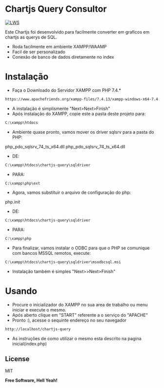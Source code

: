 # Chartjs Query Consultor

[![LWS](https://i.imgur.com/6WstVLQ.png)](mailto:andersonbelderrama@gmail.com)



Este Chartjs foi desenvolvido para facilmente converter em graficos em chartjs as querys de SQL. 

  - Roda facilmente em ambiente XAMPP/WAAMP
  - Facil de ser personalizado
  - Conexão de banco de dados diretamente no index

# Instalação

- Faça o Downloado do Servidor XAMPP com PHP 7.4.*
```sh 
https://www.apachefriends.org/xampp-files/7.4.13/xampp-windows-x64-7.4.13-1-VC15-installer.exe
```
- A instalação é simplismente "Next>Next>Finish"
- Após instalação do XAMPP, copie este a pasta deste projeto para:
```sh
C:\xampp\htdocs
```
- Ambiente quase pronto, vamos mover os driver sqlsrv para a pasta do PHP:

php_pdo_sqlsrv_74_ts_x64.dll
php_pdo_sqlsrv_74_ts_x64.dll
- DE:
```sh
C:\xampp\htdocs\chartjs-query\sqldriver
```
- PARA:
```sh
C:\xampp\php\ext
```
- Agora, vamos substituir o arquivo de configuração do php:

php.init
- DE:
```sh
C:\xampp\htdocs\chartjs-query\sqldriver
```
- PARA:
```sh
C:\xampp\php
```
- Para finalizar, vamos instalar o ODBC para que o PHP se comunique com bancos MSSQL remotos, execute:
```sh
C:\xampp\htdocs\chartjs-query\sqldriver\msodbcsql.msi
```
- Instalação também é simples "Next>>Next>Finish"


# Usando

  - Procure o inicializador do XAMPP no sua area de trabalho ou menu iniciar e execute o mesmo.
  - Após aberto clique em "START" referente a o serviço do "APACHE"
  - Pronto :), acesse o sequinte endereço no seu navegador
```sh
http://localhost/chartjs-query
```
- As instruções de como utilizar o mesmo esta descrito na pagina inicial(index.php)



License
----

MIT


**Free Software, Hell Yeah!**
